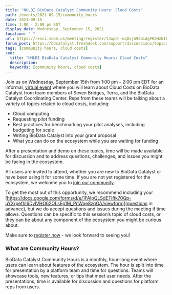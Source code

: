 ```yaml
---
title: "NHLBI BioData Catalyst Community Hours: Cloud Costs"
path: /events/2021-09-15/community_hours
date: 2021-09-15
time: 1:00 - 2:00 pm EDT
display_date: Wednesday, September 15, 2021
location: " "
url: https://renci.zoom.us/meeting/register/tJwpd--oqDsjG92aiAgPKQHzNILKgC8gZYVq
forum_post: https://bdcatalyst.freshdesk.com/support/discussions/topics/60000406493
tags: [community hours, cloud costs]
seo:
  title: "NHLBI BioData Catalyst Community Hours: Cloud Costs"
  description:
  keywords: [community hours, cloud costs]
---
```


Join us on Wednesday, September 15th from 1:00 pm - 2:00 pm EDT for an informal, [virtual event](https://renci.zoom.us/meeting/register/tJwpd--oqDsjG92aiAgPKQHzNILKgC8gZYVq) where you will learn about Cloud Costs on BioData Catalyst from team members of Seven Bridges, Terra, and the BioData Catalyst Coordinating Center. Reps from these teams will be talking about a variety of topics related to cloud costs, including:

- Cloud computing
- Requesting pilot funding
- Best practices for benchmarking your pilot analyses, including budgeting for scale
- Writing BioData Catalyst into your grant proposal
- What you can do on the ecosystem while you are waiting for funding

After a presentation and demo on these topics, time will be made available for discussion and to address questions, challenges, and issues you might be facing in the ecosystem.

All users are invited to attend, whether you are new to BioData Catalyst or have been using it for some time. If you are not yet registered for the ecosystem, we welcome you to <a href="https://biodatacatalyst.nhlbi.nih.gov/contact/ecosystem" target="_blank"> join our community</a>.

To get the most out of this opportunity, we recommend including your [https://docs.google.com/forms/d/e/1FAIpQLSdETlftk70Qp-uYXrpefhI6DylVHO62OLsEp1M_PnWqe8zqOA/viewform](questions in advance), but we do accept questions and issues during the meeting if time allows. Questions can be specific to this session’s topic of cloud costs, or they can be about any component of the ecosystem you might be curious about.

Make sure to <a href="https://renci.zoom.us/meeting/register/tJwpd--oqDsjG92aiAgPKQHzNILKgC8gZYVq" target="_blank"> register now</a> - we look forward to seeing you!

### What are Community Hours?

BioData Catalyst Community Hours is a monthly, hour-long event where users can learn about features of the ecosystem. The hour is split into time for presentation by a platform team and time for questions. Teams will showcase tools, new features, or tips that meet user needs. After the presentations, time is available for discussion and questions for platform reps from users.
